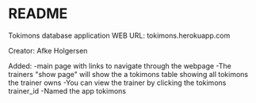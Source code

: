 # README

Tokimons database application
WEB URL: tokimons.herokuapp.com

Creator: Afke Holgersen

Added:
-main page with links to navigate through the webpage
-The trainers "show page" will show the a tokimons table showing all tokimons the trainer owns
-You can view the trainer by clicking the tokimons trainer_id
-Named the app tokimons 
